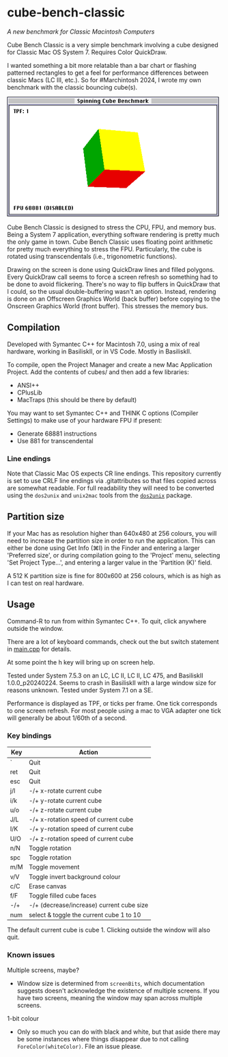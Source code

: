 # cube-bench-classic
*A new benchmark for Classic Macintosh Computers*

Cube Bench Classic is a very simple benchmark involving a cube designed for Classic Mac OS System 7. Requires Color QuickDraw.

I wanted something a bit more relatable than a bar chart or flashing patterned rectangles to get a feel for performance differences between classic Macs (LC III, etc.). So for #Marchintosh 2024, I wrote my own benchmark with the classic bouncing cube(s).

![Screenshot of the benchmark](screenshot.png)

Cube Bench Classic is designed to stress the CPU, FPU, and memory bus. Being a System 7 application, everything software rendering is pretty much the only game in town. Cube Bench Classic uses floating point arithmetic for pretty much everything to stress the FPU. Particularly, the cube is rotated using transcendentals (i.e., trigonometric functions).

Drawing on the screen is done using QuickDraw lines and filled polygons. Every QuickDraw call seems to force a screen refresh so something had to be done to avoid flickering. There's no way to flip buffers in QuickDraw that I could, so the usual double-buffering wasn't an option. Instead, rendering is done on an Offscreen Graphics World (back buffer) before copying to the Onscreen Graphics World (front buffer). This stresses the memory bus.

## Compilation

Developed with Symantec C++ for Macintosh 7.0, using a mix of real hardware, working in BasiliskII, or in VS Code. Mostly in BasiliskII.

To compile, open the Project Manager and create a new Mac Application Project. Add the contents of cubes/ and then add a few libraries:

* ANSI++
* CPlusLib
* MacTraps (this should be there by default)

You may want to set Symantec C++ and THINK C options (Compiler Settings) to make use of your hardware FPU if present:

* Generate 68881 instructions
* Use 881 for transcendental

### Line endings

Note that Classic Mac OS expects CR line endings. This repository currently is set to use CRLF line endings via .gitattributes so that files copied across are somewhat readable. For full readability they will need to be converted using the `dos2unix` and `unix2mac` tools from the [`dos2unix`](https://waterlan.home.xs4all.nl/dos2unix.html) package.

## Partition size

If your Mac has as resolution higher than 640x480 at 256 colours, you will need to increase the partition size in order to run the application. This can either be done using Get Info (⌘I) in the Finder and entering a larger 'Preferred size', or during compilation going to the 'Project' menu, selecting 'Set Project Type...', and entering a larger value in the 'Partition (K)' field.

A 512 K partition size is fine for 800x600 at 256 colours, which is as high as I can test on real hardware.

## Usage

Command-R to run from within Symantec C++. To quit, click anywhere outside the window.

There are a lot of keyboard commands, check out the but switch statement in [main.cpp](cubes/main.cpp) for details.

At some point the h key will bring up on screen help.

Tested under System 7.5.3 on an LC, LC II, LC II, LC 475, and BasiliskII 1.0.0_p20240224. Seems to crash in BasiliskII with a large window size for reasons unknown. Tested under System 7.1 on a SE.

Performance is displayed as TPF, or ticks per frame. One tick corresponds to one screen refresh. For most people using a mac to VGA adapter one tick will generally be about 1/60th of a second.

### Key bindings

| Key | Action                                    |
| --- | ----------------------------------------- |
| `   | Quit                                      |
| ret | Quit                                      |
| esc | Quit                                      |
| j/l | -/+ x-rotate current cube                 |
| i/k | -/+ y-rotate current cube                 |
| u/o | -/+ z-rotate current cube                 |
| J/L | -/+ x-rotation speed of current cube      |
| I/K | -/+ y-rotation speed of current cube      |
| U/O | -/+ z-rotation speed of current cube      |
| n/N | Toggle rotation                           |
| spc | Toggle rotation                           |
| m/M | Toggle movement                           |
| v/V | Toggle invert background colour           |
| c/C | Erase canvas                              |
| f/F | Toggle filled cube faces                  |
| -/+ | -/+ (decrease/increase) current cube size |
| num | select & toggle the current cube 1 to 10  |

The default current cube is cube 1. Clicking outside the window will also quit.

### Known issues

Multiple screens, maybe?

* Window size is determined from `screenBits`, which documentation suggests doesn't acknowledge the existence of multiple screens. If you have two screens, meaning the window may span across multiple screens.

1-bit colour

* Only so much you can do with black and white, but that aside there may be some instances where things disappear due to not calling `ForeColor(whiteColor)`. File an issue please.
